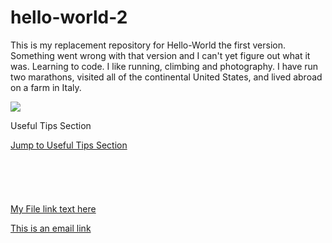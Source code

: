 # hello-world-2
This is my replacement repository for Hello-World the first version. Something went wrong with that version and I can't yet figure out what it was.
Learning to code. I like running, climbing and photography. I have run two marathons, visited all of the continental United States, and lived abroad on a farm in Italy.

<img src="http://hedford.com/blog/wp-content/uploads/2014/01/maxresdefault-1.-300x220.jpg">

<p id="tips">Useful Tips Section</p>
<a href="#tips">Jump to Useful Tips Section</a>
<br><br><br>
</br></br></br>
<a href="myfile.html">My File link text here</a>

<a href="mailto:sbw132@yahoo.com">This is an email link</a>
<br>
</br>

